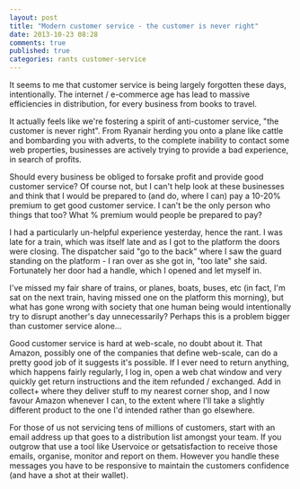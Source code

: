 ```yaml
---
layout: post
title: "Modern customer service - the customer is never right"
date: 2013-10-23 08:28
comments: true
published: true
categories: rants customer-service
---
```


It seems to me that customer service is being largely forgotten these days, intentionally. The internet / e-commerce age has lead to massive efficiencies in distribution, for every business from books to travel.

It actually feels like we're fostering a spirit of anti-customer service, "the customer is never right". From Ryanair herding you onto a plane like cattle and bombarding you with adverts, to the complete inability to contact some web properties, businesses are actively trying to provide a bad experience, in search of profits.

Should every business be obliged to forsake profit and provide good customer service? Of course not, but I can't help look at these businesses and think that I would be prepared to (and do, where I can) pay a 10-20% premium to get good customer service. I can't be the only person who things that too? What % premium would people be prepared to pay?

I had a particularly un-helpful experience yesterday, hence the rant. I was late for a train, which was itself late and as I got to the platform the doors were closing. The dispatcher said "go to the back" where I saw the guard standing on the platform - I ran over as she got in, "too late" she said. Fortunately her door had a handle, which I opened and let myself in.

I've missed my fair share of trains, or planes, boats, buses, etc (in fact, I'm sat on the next train, having missed one on the platform this morning), but what has gone wrong with society that one human being would intentionally try to disrupt another's day unnecessarily? Perhaps this is a problem bigger than customer service alone...

Good customer service is hard at web-scale, no doubt about it. That Amazon, possibly one of the companies that define web-scale, can do a pretty good job of it suggests it's possible. If I ever need to return anything, which happens fairly regularly, I log in, open a web chat window and very quickly get return instructions and the item refunded / exchanged. Add in collect+ where they deliver stuff to my nearest corner shop, and I now favour Amazon whenever I can, to the extent where I'll take a slightly different product to the one I'd intended rather than go elsewhere.

For those of us not servicing tens of millions of customers, start with an email address up that goes to a distribution list amongst your team. If you outgrow that use a tool like Uservoice or getsatisfaction to receive those emails, organise, monitor and report on them. However you handle these messages you have to be responsive to maintain the customers confidence (and have a shot at their wallet).